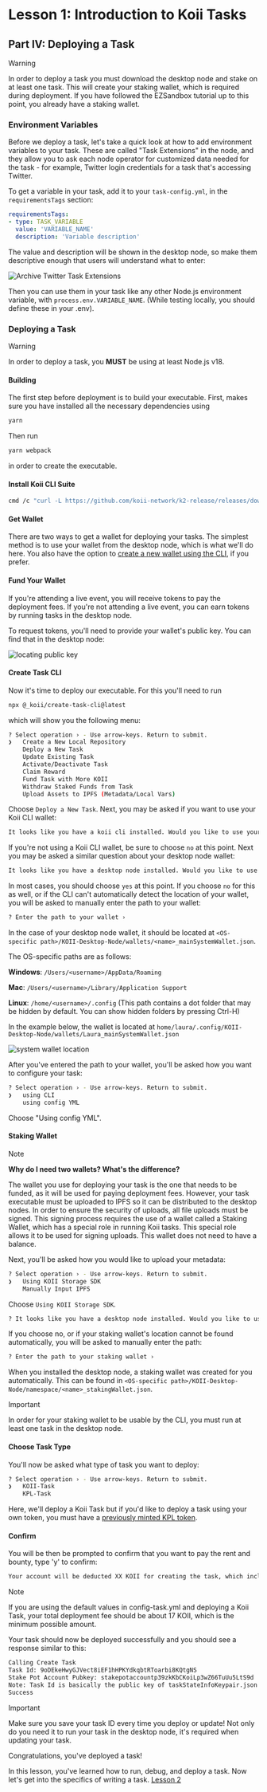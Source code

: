 # Lesson 1: Introduction to Koii Tasks

## Part IV: Deploying a Task

> [!WARNING]
>
> In order to deploy a task you must download the desktop node and stake on at least one task. This will create your staking wallet, which is required during deployment. If you have followed the EZSandbox tutorial up to this point, you already have a staking wallet.
>

### Environment Variables

Before we deploy a task, let's take a quick look at how to add environment variables to your task. These are called "Task Extensions" in the node, and they allow you to ask each node operator for customized data needed for the task - for example, Twitter login credentials for a task that's accessing Twitter.

To get a variable in your task, add it to your `task-config.yml`, in the `requirementsTags` section:

```yml
requirementsTags:
- type: TASK_VARIABLE
  value: 'VARIABLE_NAME'
  description: 'Variable description'
```

The value and description will be shown in the desktop node, so make them descriptive enough that users will understand what to enter:

![Archive Twitter Task Extensions](./imgs/secrets-example.png)

Then you can use them in your task like any other Node.js environment variable, with `process.env.VARIABLE_NAME`. (While testing locally, you should define these in your .env).

### Deploying a Task

> [!WARNING]
>
> In order to deploy a task, you **MUST** be using at least Node.js v18.

#### Building

The first step before deployment is to build your executable. First, makes sure you have installed all the necessary dependencies using

```sh
yarn
```

Then run

```sh
yarn webpack
```

in order to create the executable.

#### Install Koii CLI Suite

```sh
cmd /c "curl -L https://github.com/koii-network/k2-release/releases/download/v1.16.2/koii-install-init-x86_64-pc-windows-msvc.exe --output C:\koii-install-tmp\koii-install-init.exe --create-dirs"
```

#### Get Wallet

There are two ways to get a wallet for deploying your tasks. The simplest method is to use your wallet from the desktop node, which is what we'll do here. You also have the option to [create a new wallet using the CLI](https://docs.koii.network/develop/command-line-tool/koii-cli/create-wallet), if you prefer.

#### Fund Your Wallet

If you're attending a live event, you will receive tokens to pay the deployment fees. If you're not attending a live event, you can earn tokens by running tasks in the desktop node.

To request tokens, you'll need to provide your wallet's public key. You can find that in the desktop node:

![locating public key](./imgs/node-public-key.png)

#### Create Task CLI

Now it's time to deploy our executable. For this you'll need to run

```sh
npx @_koii/create-task-cli@latest
```

which will show you the following menu:

```sh
? Select operation › - Use arrow-keys. Return to submit.
❯   Create a New Local Repository
    Deploy a New Task
    Update Existing Task
    Activate/Deactivate Task
    Claim Reward
    Fund Task with More KOII
    Withdraw Staked Funds from Task
    Upload Assets to IPFS (Metadata/Local Vars)
```

Choose `Deploy a New Task`. Next, you may be asked if you want to use your Koii CLI wallet:

```sh
It looks like you have a koii cli installed. Would you like to use your koii cli key (/home/laura/.config/koii/id.json) to deploy this task? › (y/N)
```

If you're not using a Koii CLI wallet, be sure to choose `no` at this point. Next you may be asked a similar question about your desktop node wallet:

```sh
It looks like you have a desktop node installed. Would you like to use your desktop node key (/home/laura/.config/KOII-Desktop-Node/wallets/Laura_mainSystemWallet.json) to deploy this task? › (y/N)
```

In most cases, you should choose `yes` at this point. If you choose `no` for this as well, or if the CLI can't automatically detect the location of your wallet, you will be asked to manually enter the path to your wallet:

```sh
? Enter the path to your wallet ›
```

In the case of your desktop node wallet, it should be located at `<OS-specific path>/KOII-Desktop-Node/wallets/<name>_mainSystemWallet.json`.

The OS-specific paths are as follows:

**Windows**: `/Users/<username>/AppData/Roaming`

**Mac**: `/Users/<username>/Library/Application Support`

**Linux**: `/home/<username>/.config` (This path contains a dot folder that may be hidden by default. You can show hidden folders by pressing Ctrl-H)

In the example below, the wallet is located at `home/laura/.config/KOII-Desktop-Node/wallets/Laura_mainSystemWallet.json`

![system wallet location](./imgs/system-wallet.png)

After you've entered the path to your wallet, you'll be asked how you want to configure your task:

```sh
? Select operation › - Use arrow-keys. Return to submit.
❯   using CLI
    using config YML
```

Choose "Using config YML".

#### Staking Wallet

> [!NOTE]
>
> **Why do I need two wallets? What's the difference?**
>
> The wallet you use for deploying your task is the one that needs to be funded, as it will be used for paying deployment fees. However, your task executable must be uploaded to IPFS so it can be distributed to the desktop nodes. In order to ensure the security of uploads, all file uploads must be signed. This signing process requires the use of a wallet called a Staking Wallet, which has a special role in running Koii tasks. This special role allows it to be used for signing uploads. This wallet does not need to have a balance.

Next, you'll be asked how you would like to upload your metadata:

```sh
? Select operation › - Use arrow-keys. Return to submit.
❯   Using KOII Storage SDK
    Manually Input IPFS
```

Choose `Using KOII Storage SDK`.

```sh
? It looks like you have a desktop node installed. Would you like to use your desktop node staking key (/home/laura/.config/KOII-Desktop-Node/namespace/Laura_stakingWallet.json) to sign this upload to IPFS? › (y/N)
```

If you choose no, or if your staking wallet's location cannot be found automatically, you will be asked to manually enter the path:

```sh
? Enter the path to your staking wallet ›
```

When you installed the desktop node, a staking wallet was created for you automatically. This can be found in `<OS-specific path>/KOII-Desktop-Node/namespace/<name>_stakingWallet.json`.

> [!IMPORTANT]
>
> In order for your staking wallet to be usable by the CLI, you must run at least one task in the desktop node.

#### Choose Task Type

You'll now be asked what type of task you want to deploy:

```sh
? Select operation › - Use arrow-keys. Return to submit.
❯   KOII-Task
    KPL-Task
```

Here, we'll deploy a Koii Task but if you'd like to deploy a task using your own token, you must have a [previously minted KPL token](../Lesson%206/PartI.md).

#### Confirm

You will be then be prompted to confirm that you want to pay the rent and bounty, type 'y' to confirm:

```sh
Your account will be deducted XX KOII for creating the task, which includes the rent exemption(XX KOII) and bounty amount fees (XX KOII) › (y/N)
```

> [!NOTE]
>
> If you are using the default values in config-task.yml and deploying a Koii Task, your total deployment fee should be about 17 KOII, which is the minimum possible amount.

Your task should now be deployed successfully and you should see a response similar to this:

```sh
Calling Create Task
Task Id: 9oDEkeHwyGJVect8iEF1hHPKYdkqbtRToarbi8KQtgNS
Stake Pot Account Pubkey: stakepotaccountp39zkKbCKoiLp3wZ66TuUu5LtS9d
Note: Task Id is basically the public key of taskStateInfoKeypair.json
Success
```

> [!IMPORTANT]
>
> Make sure you save your task ID every time you deploy or update! Not only do you need it to run your task in the desktop node, it's required when updating your task.

Congratulations, you've deployed a task!

In this lesson, you've learned how to run, debug, and deploy a task. Now let's get into the specifics of writing a task. [Lesson 2](../Lesson%202/README.md)
